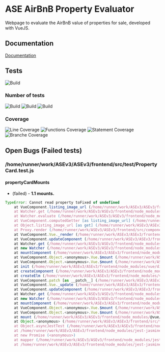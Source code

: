 # ASE AirBnB Property Evaluator

Webpage to evaluate the AirBnB value of properties for sale, developed with VueJS.

## Documentation

[Documentation](https://github.com/johannschwabe/ASEv3/wiki)

## Tests

![Build](https://img.shields.io/badge/Tests-Failing-red)

### Number of tests
![Build](https://img.shields.io/badge/Total-2-lightgrey)
![Build](https://img.shields.io/badge/Failing-1-red)
![Build](https://img.shields.io/badge/Passing-1-brightgreen)

### Coverage

![Line Coverage](https://img.shields.io/badge/LineCoverage-4.32-orange)
![Functions Coverage](https://img.shields.io/badge/FunctionsCoverage-3-orange)
![Statement Coverage](https://img.shields.io/badge/StatementCoverage-4.32-orange)
![Branche Coverage](https://img.shields.io/badge/BranchCoverage-0-red)

## Open Bugs (Failed tests)

### /home/runner/work/ASEv3/ASEv3/frontend/src/test/PropertyCard.test.js

#### propertyCardMounts

- (failed) - **1.1 mounts.**
```javascript
TypeError: Cannot read property toFixed of undefined
    at VueComponent.listing_image_url (/home/runner/work/ASEv3/ASEv3/frontend/src/components/PropertyCard.vue:326:35)
    at Watcher.get (/home/runner/work/ASEv3/ASEv3/frontend/node_modules/vue/dist/vue.common.dev.js:4474:25)
    at Watcher.evaluate (/home/runner/work/ASEv3/ASEv3/frontend/node_modules/vue/dist/vue.common.dev.js:4579:21)
    at VueComponent.computedGetter [as listing_image_url] (/home/runner/work/ASEv3/ASEv3/frontend/node_modules/vue/dist/vue.common.dev.js:4828:17)
    at Object.listing_image_url [as get] (/home/runner/work/ASEv3/ASEv3/frontend/node_modules/vue/dist/vue.common.dev.js:2100:20)
    at Proxy.render (/home/runner/work/ASEv3/ASEv3/frontend/src/components/PropertyCard.vue:430:35)
    at VueComponent.Vue._render (/home/runner/work/ASEv3/ASEv3/frontend/node_modules/vue/dist/vue.common.dev.js:3547:22)
    at VueComponent.updateComponent (/home/runner/work/ASEv3/ASEv3/frontend/node_modules/vue/dist/vue.common.dev.js:4063:21)
    at Watcher.get (/home/runner/work/ASEv3/ASEv3/frontend/node_modules/vue/dist/vue.common.dev.js:4474:25)
    at new Watcher (/home/runner/work/ASEv3/ASEv3/frontend/node_modules/vue/dist/vue.common.dev.js:4463:12)
    at mountComponent (/home/runner/work/ASEv3/ASEv3/frontend/node_modules/vue/dist/vue.common.dev.js:4070:3)
    at VueComponent.Object.<anonymous>.Vue.$mount (/home/runner/work/ASEv3/ASEv3/frontend/node_modules/vue/dist/vue.common.dev.js:9040:10)
    at VueComponent.Object.<anonymous>.Vue.$mount (/home/runner/work/ASEv3/ASEv3/frontend/node_modules/vue/dist/vue.common.dev.js:11940:16)
    at init (/home/runner/work/ASEv3/ASEv3/frontend/node_modules/vue/dist/vue.common.dev.js:3121:13)
    at createComponent (/home/runner/work/ASEv3/ASEv3/frontend/node_modules/vue/dist/vue.common.dev.js:5969:9)
    at createElm (/home/runner/work/ASEv3/ASEv3/frontend/node_modules/vue/dist/vue.common.dev.js:5916:9)
    at VueComponent.patch [as __patch__] (/home/runner/work/ASEv3/ASEv3/frontend/node_modules/vue/dist/vue.common.dev.js:6466:7)
    at VueComponent.Vue._update (/home/runner/work/ASEv3/ASEv3/frontend/node_modules/vue/dist/vue.common.dev.js:3942:19)
    at VueComponent.updateComponent (/home/runner/work/ASEv3/ASEv3/frontend/node_modules/vue/dist/vue.common.dev.js:4063:10)
    at Watcher.get (/home/runner/work/ASEv3/ASEv3/frontend/node_modules/vue/dist/vue.common.dev.js:4474:25)
    at new Watcher (/home/runner/work/ASEv3/ASEv3/frontend/node_modules/vue/dist/vue.common.dev.js:4463:12)
    at mountComponent (/home/runner/work/ASEv3/ASEv3/frontend/node_modules/vue/dist/vue.common.dev.js:4070:3)
    at VueComponent.Object.<anonymous>.Vue.$mount (/home/runner/work/ASEv3/ASEv3/frontend/node_modules/vue/dist/vue.common.dev.js:9040:10)
    at VueComponent.Object.<anonymous>.Vue.$mount (/home/runner/work/ASEv3/ASEv3/frontend/node_modules/vue/dist/vue.common.dev.js:11940:16)
    at mount (/home/runner/work/ASEv3/ASEv3/frontend/node_modules/@vue/test-utils/dist/vue-test-utils.js:13977:21)
    at Object.<anonymous> (/home/runner/work/ASEv3/ASEv3/frontend/src/test/PropertyCard.test.js:6:18)
    at Object.asyncJestTest (/home/runner/work/ASEv3/ASEv3/frontend/node_modules/jest-jasmine2/build/jasmineAsyncInstall.js:106:37)
    at /home/runner/work/ASEv3/ASEv3/frontend/node_modules/jest-jasmine2/build/queueRunner.js:45:12
    at new Promise (<anonymous>)
    at mapper (/home/runner/work/ASEv3/ASEv3/frontend/node_modules/jest-jasmine2/build/queueRunner.js:28:19)
    at /home/runner/work/ASEv3/ASEv3/frontend/node_modules/jest-jasmine2/build/queueRunner.js:75:41
```


